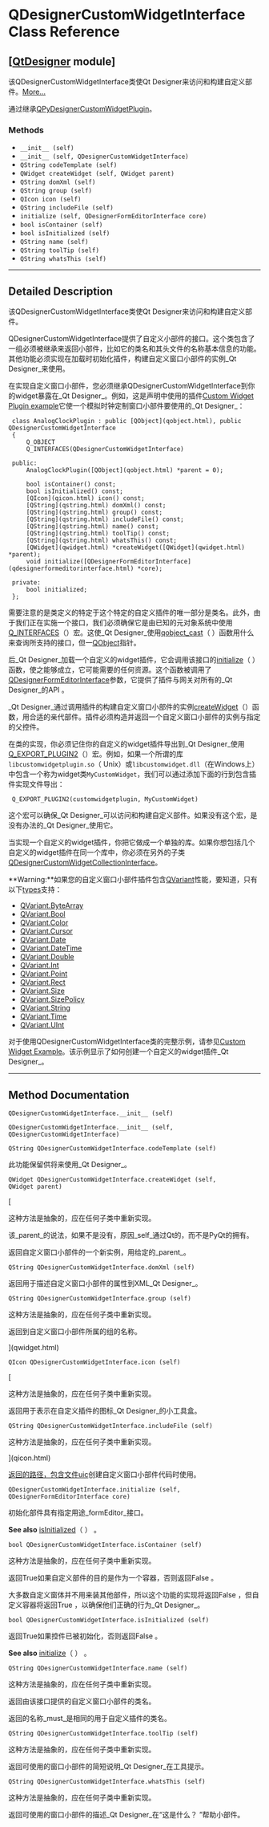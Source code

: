 # QDesignerCustomWidgetInterface Class Reference

## [[QtDesigner](index.htm) module]

该QDesignerCustomWidgetInterface类使Qt Designer来访问和构建自定义部件。[More...](#details)

通过继承[QPyDesignerCustomWidgetPlugin](qpydesignercustomwidgetplugin.html)。

### Methods

*   `__init__ (self)`
*   `__init__ (self, QDesignerCustomWidgetInterface)`
*   `QString codeTemplate (self)`
*   `QWidget createWidget (self, QWidget parent)`
*   `QString domXml (self)`
*   `QString group (self)`
*   `QIcon icon (self)`
*   `QString includeFile (self)`
*   `initialize (self, QDesignerFormEditorInterface core)`
*   `bool isContainer (self)`
*   `bool isInitialized (self)`
*   `QString name (self)`
*   `QString toolTip (self)`
*   `QString whatsThis (self)`

* * *

## Detailed Description

该QDesignerCustomWidgetInterface类使Qt Designer来访问和构建自定义部件。

QDesignerCustomWidgetInterface提供了自定义小部件的接口。这个类包含了一组必须被继承来返回小部件，比如它的类名和其头文件的名称基本信息的功能。其他功能必须实现在加载时初始化插件，构建自定义窗口小部件的实例_Qt Designer_来使用。

在实现自定义窗口小部件，您必须继承QDesignerCustomWidgetInterface到你的widget暴露在_Qt Designer_。例如，这是声明中使用的插件[Custom Widget Plugin example](index.htm)它使一个模拟时钟定制窗口小部件要使用的_Qt Designer_：

```
 class AnalogClockPlugin : public [QObject](qobject.html), public QDesignerCustomWidgetInterface
 {
     Q_OBJECT
     Q_INTERFACES(QDesignerCustomWidgetInterface)

 public:
     AnalogClockPlugin([QObject](qobject.html) *parent = 0);

     bool isContainer() const;
     bool isInitialized() const;
     [QIcon](qicon.html) icon() const;
     [QString](qstring.html) domXml() const;
     [QString](qstring.html) group() const;
     [QString](qstring.html) includeFile() const;
     [QString](qstring.html) name() const;
     [QString](qstring.html) toolTip() const;
     [QString](qstring.html) whatsThis() const;
     [QWidget](qwidget.html) *createWidget([QWidget](qwidget.html) *parent);
     void initialize([QDesignerFormEditorInterface](qdesignerformeditorinterface.html) *core);

 private:
     bool initialized;
 };

```

需要注意的是类定义的特定于这个特定的自定义插件的唯一部分是类名。此外，由于我们正在实施一个接口，我们必须确保它是由已知的元对象系统中使用[Q_INTERFACES](qobject.html#Q_INTERFACES)（）宏。这使_Qt Designer_使用[qobject_cast](qobject.html#qobject_cast)（ ）函数用什么来查询所支持的接口，但一[QObject](qobject.html)指针。

后_Qt Designer_加载一个自定义的widget插件，它会调用该接口的[initialize](qdesignercustomwidgetinterface.html#initialize)（ ）函数，使之能够成立，它可能需要的任何资源。这个函数被调用了[QDesignerFormEditorInterface](qdesignerformeditorinterface.html)参数，它提供了插件与网关对所有的_Qt Designer_的API 。

_Qt Designer_通过调用插件的构建自定义窗口小部件的实例[createWidget](qdesignercustomwidgetinterface.html#createWidget)（）函数，用合适的亲代部件。插件必须构造并返回一个自定义窗口小部件的实例与指定的父控件。

在类的实现，你必须记住你的自定义的widget插件导出到_Qt Designer_使用[Q_EXPORT_PLUGIN2](index.htm#Q_EXPORT_PLUGIN2)（）宏。例如，如果一个所谓的库`libcustomwidgetplugin.so`（ Unix）或`libcustomwidget.dll`（在Windows上）中包含一个称为widget类`MyCustomWidget`，我们可以通过添加下面的行到包含插件实现文件导出：

```
 Q_EXPORT_PLUGIN2(customwidgetplugin, MyCustomWidget)

```

这个宏可以确保_Qt Designer_可以访问和构建自定义部件。如果没有这个宏，是没有办法的_Qt Designer_使用它。

当实现一个自定义的widget插件，你把它做成一个单独的库。如果你想包括几个自定义的widget插件在同一个库中，你必须在另外的子类[QDesignerCustomWidgetCollectionInterface](qdesignercustomwidgetcollectioninterface.html)。

**Warning:**如果您的自定义窗口小部件插件包含[QVariant](qvariant.html)性能，要知道，只有以下[types](qvariant.html#Type-enum)支持：

*   [QVariant.ByteArray](qvariant.html#Type-enum)
*   [QVariant.Bool](qvariant.html#Type-enum)
*   [QVariant.Color](qvariant.html#Type-enum)
*   [QVariant.Cursor](qvariant.html#Type-enum)
*   [QVariant.Date](qvariant.html#Type-enum)
*   [QVariant.DateTime](qvariant.html#Type-enum)
*   [QVariant.Double](qvariant.html#Type-enum)
*   [QVariant.Int](qvariant.html#Type-enum)
*   [QVariant.Point](qvariant.html#Type-enum)
*   [QVariant.Rect](qvariant.html#Type-enum)
*   [QVariant.Size](qvariant.html#Type-enum)
*   [QVariant.SizePolicy](qvariant.html#Type-enum)
*   [QVariant.String](qvariant.html#Type-enum)
*   [QVariant.Time](qvariant.html#Type-enum)
*   [QVariant.UInt](qvariant.html#Type-enum)

对于使用QDesignerCustomWidgetInterface类的完整示例，请参见[Custom Widget Example](index.htm)。该示例显示了如何创建一个自定义的widget插件_Qt Designer_。

* * *

## Method Documentation

```
QDesignerCustomWidgetInterface.__init__ (self)
```

```
QDesignerCustomWidgetInterface.__init__ (self, QDesignerCustomWidgetInterface)
```

```
QString QDesignerCustomWidgetInterface.codeTemplate (self)
```

此功能保留供将来使用_Qt Designer_。

```
QWidget QDesignerCustomWidgetInterface.createWidget (self, QWidget parent)
```

[

这种方法是抽象的，应在任何子类中重新实现。

该_parent_的说法，如果不是没有，原因_self_通过Qt的，而不是PyQt的拥有。

返回自定义窗口小部件的一个新实例，用给定的_parent_。

```
QString QDesignerCustomWidgetInterface.domXml (self)
```

返回用于描述自定义窗口小部件的属性到XML_Qt Designer_。

```
QString QDesignerCustomWidgetInterface.group (self)
```

这种方法是抽象的，应在任何子类中重新实现。

返回到自定义窗口小部件所属的组的名称。

](qwidget.html)

```
QIcon QDesignerCustomWidgetInterface.icon (self)
```

[

这种方法是抽象的，应在任何子类中重新实现。

返回用于表示在自定义插件的图标_Qt Designer_的小工具盒。

```
QString QDesignerCustomWidgetInterface.includeFile (self)
```

这种方法是抽象的，应在任何子类中重新实现。

](qicon.html)

[返回的路径，包含文件](qicon.html)[uic](index.htm#uic)创建自定义窗口小部件代码时使用。

```
QDesignerCustomWidgetInterface.initialize (self, QDesignerFormEditorInterface core)
```

初始化部件具有指定用途_formEditor_接口。

**See also** [isInitialized](qdesignercustomwidgetinterface.html#isInitialized)（ ） 。

```
bool QDesignerCustomWidgetInterface.isContainer (self)
```

这种方法是抽象的，应在任何子类中重新实现。

返回True如果自定义部件的目的是作为一个容器，否则返回False 。

大多数自定义窗体并不用来装其他部件，所以这个功能的实现将返回False ，但自定义容器将返回True ，以确保他们正确的行为_Qt Designer_。

```
bool QDesignerCustomWidgetInterface.isInitialized (self)
```

返回True如果控件已被初始化，否则返回False 。

**See also** [initialize](qdesignercustomwidgetinterface.html#initialize)（ ） 。

```
QString QDesignerCustomWidgetInterface.name (self)
```

这种方法是抽象的，应在任何子类中重新实现。

返回由该接口提供的自定义窗口小部件的类名。

返回的名称_must_是相同的用于自定义插件的类名。

```
QString QDesignerCustomWidgetInterface.toolTip (self)
```

这种方法是抽象的，应在任何子类中重新实现。

返回可使用的窗口小部件的简短说明_Qt Designer_在工具提示。

```
QString QDesignerCustomWidgetInterface.whatsThis (self)
```

这种方法是抽象的，应在任何子类中重新实现。

返回可使用的窗口小部件的描述_Qt Designer_在“这是什么？ ”帮助小部件。